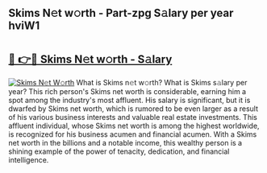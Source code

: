 ## Skims N𝚎t w𝚘rth - Part-zpg S𝚊lary per year hviW1

# <h2><a href="http://gc1gym.nevu.top/?p=Skims">🔗 👉🔴 Skims N𝚎t w𝚘rth - S𝚊lary</a></h2>

[![Skims N𝚎t W𝚘rth](https://i.imgur.com/Oavwk0R.jpeg)](http://gc1gym.nevu.top/?p=Skims)
What is Skims n𝚎t w𝚘rth? What is Skims s𝚊lary per year?
This rich person's Skims net worth is considerable, earning him a spot among the industry's most affluent. His salary is significant, but it is dwarfed by Skims net worth, which is rumored to be even larger as a result of his various business interests and valuable real estate investments. This affluent individual, whose Skims net worth is among the highest worldwide, is recognized for his business acumen and financial acumen. With a Skims net worth in the billions and a notable income, this wealthy person is a shining example of the power of tenacity, dedication, and financial intelligence.
